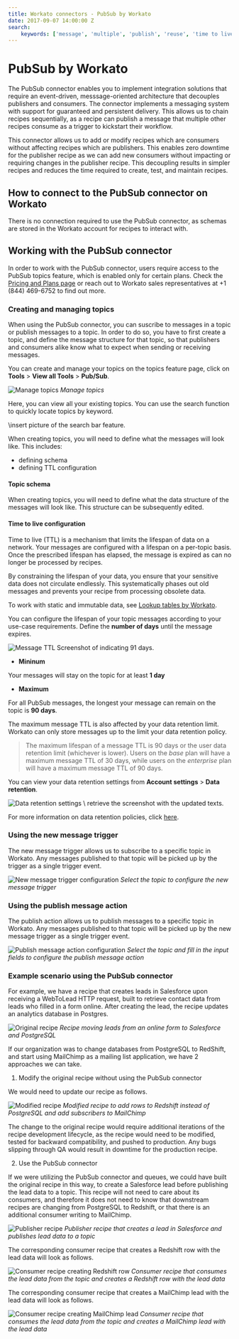 ```yaml
---
title: Workato connectors - PubSub by Workato
date: 2017-09-07 14:00:00 Z
search:
    keywords: ['message', 'multiple', 'publish', 'reuse', 'time to live', 'ttl']
---
```


# PubSub by Workato
The PubSub connector enables you to implement integration solutions that require an event-driven, messsage-oriented architecture that decouples publishers and consumers. The connector implements a messaging system with support for guaranteed and persistent delivery. This allows us to chain recipes sequentially, as a recipe can publish a message that multiple other recipes consume as a trigger to kickstart their workflow.

This connector allows us to add or modify recipes which are consumers without affecting recipes which are publishers. This enables zero downtime for the publisher recipe as we can add new consumers without impacting or requiring changes in the publisher recipe. This decoupling results in simpler recipes and reduces the time required to create, test, and maintain recipes.

## How to connect to the PubSub connector on Workato
There is no connection required to use the PubSub connector, as schemas are stored in the Workato account for recipes to interact with.

## Working with the PubSub connector
In order to work with the PubSub connector, users require access to the PubSub topics feature, which is enabled only for certain plans. Check the [Pricing and Plans page](https://www.workato.com/pricing?audience=general) or reach out to Workato sales representatives at +1 (844) 469-6752 to find out more.

### Creating and managing topics
When using the PubSub connector, you can suscribe to messages in a topic or publish messages to a topic. In order to do so, you have to first create a topic, and define the message structure for that topic, so that publishers and consumers alike know what to expect when sending or receiving messages.

You can create and manage your topics on the topics feature page, click on **Tools** > **View all Tools** > **Pub/Sub**.

![Manage topics](/connector...\\)
*Manage topics*
<!---
![Manage topics](/assets/images/connectors/pubsub/PubSub-nav.gif)
*Manage and create topics on the topics page*
--->

Here, you can view all your existing topics. You can use the search function to quickly locate topics by keyword.

\\insert picture of the search bar feature.

When creating topics, you will need to define what the messages will look like. This includes:
* defining schema
* defining TTL configuration

#### Topic schema
When creating topics, you will need to define what the data structure of the messages will look like. This structure can be subsequently edited.

<!---
![Defining topic schema](/assets/images/connectors/pubsub/defining-topic-schema.gif)
*Editing the topic message schema definition*
--->

#### Time to live configuration
Time to live (TTL) is a mechanism that limits the lifespan of data on a network. Your messages are configured with a lifespan on a per-topic basis. Once the prescribed lifespan has elapsed, the message is expired as can no longer be processed by recipes.

By constraining the lifespan of your data, you ensure that your sensitive data does not circulate endlessly. This systematically phases out old messages and prevents your recipe from processing obsolete data.

To work with static and immutable data, see [Lookup tables by Workato](/features/lookup-tables.md).

You can configure the lifespan of your topic messages according to your use-case requirements. Define the **number of days** until the message expires.

![Message TTL](/assets/images\\\\\\)
Screenshot of indicating 91 days.

* **Mininum**

Your messages will stay on the topic for at least **1 day**

* **Maximum**

For all PubSub messages, the longest your message can remain on the topic is **90 days**.

The maximum message TTL is also affected by your data retention limit. Workato can only store messages up to the limit your data retention policy.

> The maximum lifespan of a message TTL is 90 days or the user data retention limit (whichever is lower). Users on the *base* plan will have a maximum message TTL of 30 days, while users on the *enterprise* plan will have a maximum message TTL of 90 days.

You can view your data retention settings from **Account settings** > **Data retention**.

![Data retention settings](/assets/images\\)
\\ retrieve the screenshot with the updated texts.

For more information on data retention policies, click [here](/data-retention.md).

### Using the new message trigger
The new message trigger allows us to subscribe to a specific topic in Workato. Any messages published to that topic will be picked up by the trigger as a single trigger event.

![New message trigger configuration](/assets/images/connectors/pubsub/new-message-trigger.png)
*Select the topic to configure the new message trigger*

### Using the publish message action
The publish action allows us to publish messages to a specific topic in Workato. Any messages published to that topic will be picked up by the new message trigger as a single trigger event.

![Publish message action configuration](/assets/images/connectors/pubsub/publish-message-action.gif)
*Select the topic and fill in the input fields to configure the publish message action*

### Example scenario using the PubSub connector
For example, we have a recipe that creates leads in Salesforce upon receiving a WebToLead HTTP request, built to retrieve contact data from leads who filled in a form online. After creating the lead, the recipe updates an analytics database in Postgres.

![Original recipe](/assets/images/connectors/pubsub/original-pubsub-recipe.png)
*Recipe moving leads from an online form to Salesforce and PostgreSQL*

If our organization was to change databases from PostgreSQL to RedShift, and start using MailChimp as a mailing list application, we have 2 approaches we can take.

1) Modify the original recipe without using the PubSub connector

We would need to update our recipe as follows.

![Modified recipe](/assets/images/connectors/pubsub/modified-original-recipe.png)
*Modified recipe to add rows to Redshift instead of PostgreSQL and add subscribers to MailChimp*

The change to the original recipe would require additional iterations of the recipe development lifecycle, as the recipe would need to be modified, tested for backward compatibility, and pushed to production. Any bugs slipping through QA would result in downtime for the production recipe.

2) Use the PubSub connector

If we were utilizing the PubSub connector and queues, we could have built the original recipe in this way, to create a Salesforce lead before publishing the lead data to a topic. This recipe will not need to care about its consumers, and therefore it does not need to know that downstream recipes are changing from PostgreSQL to Redshift, or that there is an additional consumer writing to MailChimp.

![Publisher recipe](/assets/images/connectors/pubsub/recipe-with-publish-step.png)
*Publisher recipe that creates a lead in Salesforce and publishes lead data to a topic*

The corresponding consumer recipe that creates a Redshift row with the lead data will look as follows.

![Consumer recipe creating Redshift row](/assets/images/connectors/pubsub/consumer-recipe-creating-redshift-row.png)
*Consumer recipe that consumes the lead data from the topic and creates a Redshift row with the lead data*

The corresponding consumer recipe that creates a MailChimp lead with the lead data will look as follows.

![Consumer recipe creating MailChimp lead](/assets/images/connectors/pubsub/consumer-recipe-creating-mailchimp-lead.png)
*Consumer recipe that consumes the lead data from the topic and creates a MailChimp lead with the lead data*
